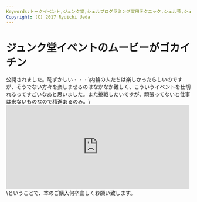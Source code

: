 ```yaml
---
Keywords:トークイベント,ジュンク堂,シェルプログラミング実用テクニック,シェル芸,シェル芸勉強会
Copyright: (C) 2017 Ryuichi Ueda
---
```

# ジュンク堂イベントのムービーがゴカイチン
公開されました。恥ずかしい・・・\\内輪の人たちは楽しかったらしいのですが、そうでない方々を楽しませるのはなかなか難しく、こういうイベントを仕切れるってすごいなあと思いました。また挑戦したいですが、頑張ってないと仕事は来ないものなので精進あるのみ。\\<iframe marginwidth="0" marginheight="0" src="http://b.hatena.ne.jp/entry.parts?url=http%3A%2F%2Fjunkudo.seesaa.net%2Farticle%2F421482676.html" scrolling="no" frameborder="0" height="230" width="500">&amp;lt;br /&amp;gt;&lt;br /&gt;\&amp;lt;div class="hatena-bookmark-detail-info"&amp;gt;&amp;lt;a href="http://junkudo.seesaa.net/article/421482676.html"&amp;gt;上田隆一×中島雅弘×富永浩之　AWK &amp;amp;amp; Shellテキスト処理ブーム再来について熱くなる夜。: ジュンク堂書店Podcast&amp;lt;/a&amp;gt;&amp;lt;a href="http://b.hatena.ne.jp/entry/junkudo.seesaa.net/article/421482676.html"&amp;gt;はてなブックマーク - 上田隆一×中島雅弘×富永浩之　AWK &amp;amp;amp; Shellテキスト処理ブーム再来について熱くなる夜。: ジュンク堂書店Podcast&amp;lt;/a&amp;gt;&amp;lt;/div&amp;gt;&lt;br /&gt;\&amp;lt;p&amp;gt;</iframe>\\ということで、本のご購入何卒宜しくお願い致します。
